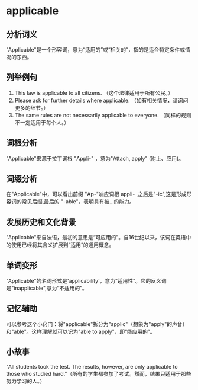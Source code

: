 # applicable

## 分析词义

  

"Applicable"是一个形容词，意为“适用的”或“相关的”，指的是适合特定条件或情况的东西。

  

## 列举例句

  

1.  This law is applicable to all citizens. （这个法律适用于所有公民。）
2.  Please ask for further details where applicable. （如有相关情况，请询问更多的细节。）
3.  The same rules are not necessarily applicable to everyone. （同样的规则不一定适用于每个人。）

  

## 词根分析

  

"Applicable"来源于拉丁词根 "Appli-" ，意为"Attach, apply" (附上、应用)。

  

## 词缀分析

  

在"Applicable"中，可以看出前缀 "Ap-"响应词根 appli- ,之后是"-ic",这是形成形容词的常见后缀,最后的 "-able"，表明具有被…的能力。

  

## 发展历史和文化背景

  

"Applicable"来自法语，最初的意思是“可应用的”。自16世纪以来，该词在英语中的使用已经将其含义扩展到“适用”的通用概念。

  

## 单词变形

  

"Applicable"的名词形式是'applicability'，意为“适用性”。它的反义词是"inapplicable",意为“不适用的”。

  

## 记忆辅助

  

可以参考这个小窍门：将"applicable"拆分为"applic"（想象为"apply"的声音）和"able"。这样理解就可以记为"able to apply"，即“能应用的”。

  

## 小故事

  

"All students took the test. The results, however, are only applicable to those who studied hard."（所有的学生都参加了考试。然而，结果只适用于那些努力学习的人。）
